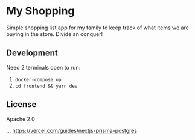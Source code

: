 # My Shopping

Simple shopping list app for my family to keep track of what items we are buying in the store. Divide an conquer!

## Development

Need 2 terminals open to run:
1. `docker-compose up`
3. `cd frontend && yarn dev`

## License

Apache 2.0

...
https://vercel.com/guides/nextjs-prisma-postgres
